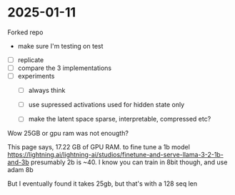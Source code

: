 # 2025-01-11 

Forked repo

- make sure I'm testing on test
- [ ] replicate
- [ ] compare the 3 implementations
- [ ] experiments
  - [ ] always think
  - [ ] use supressed activations used for hidden state only
  - [ ] make the latent space sparse, interpretable, compressed etc?


Wow 25GB or gpu ram was not enougth?

This page says, 17.22 GB of GPU RAM. to fine tune a 1b model https://lightning.ai/lightning-ai/studios/finetune-and-serve-llama-3-2-1b-and-3b  presumably 2b is ~40. I know you can train in 8bit though, and use adam 8b

But I eventually found it takes 25gb, but that's with a 128 seq len
